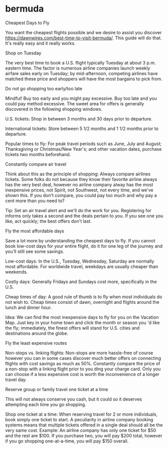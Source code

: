 # bermuda

Cheapest Days to Fly

You want the cheapest flights possible and we desire to assist you discover https://dawnwires.com/best-time-to-visit-bermuda/. This guide will do that. It's really easy and it really works.

Shop on Tuesday

The very best time to book a U.S. flight typically Tuesday at about 3 p.m. eastern time. The factor is numerous airline companies launch weekly airfare sales early on Tuesday; by mid-afternoon, competing airlines have matched these price and shoppers will have the most bargains to pick from.

Do not go shopping too early/too late

Mindful! Buy too early and you might pay excessive. Buy too late and you could pay method excessive. The sweet area for offers is generally discovered in the following shopping windows.

U.S. tickets: Shop in between 3 months and 30 days prior to departure.

International tickets: Store between 5 1/2 months and 1 1/2 months prior to departure.

Popular times to fly: For peak travel periods such as June, July and August; Thanksgiving or Christmas/New Year's; and other vacation dates, purchase tickets two months beforehand.

Constantly compare air travel

Think about this as the principle of shopping: Always compare airlines tickets. Some folks do not because they know their favorite airline always has the very best deal, however no airline company alway has the most inexpensive prices, not Spirit, not Southwest, not every time, and we've shown this. If you don't compare, you could pay too much and why pay a cent more than you need to?

Tip: Set an air travel alert and we'll do the work for you. Registering for informs only takes a second and the deals pertain to you. If you see one you like, act quickly; the best offers don't last.

Fly the most affordable days

Save a lot more by understanding the cheapest days to fly. If you cannot book low-cost days for your entire flight, do it for one leg of the journey and you'll still see some savings.

Low-cost days: In the U.S., Tuesday, Wednesday, Saturday are normally most affordable. For worldwide travel, weekdays are usually cheaper than weekends.

Costly days: Generally Fridays and Sundays cost more, specifically in the U.S.

Cheap times of day: A good rule of thumb is to fly when most individuals do not wish to. Cheap times consist of dawn, overnight and flights around the lunch and dinner hour.

Idea: We can find the most inexpensive days to fly for you on the Vacation Map. Just key in your home town and click the month or season you 'd like the fly; immediately, the finest offers will stand for U.S. cities and destinations around the globe.

Fly the least expensive routes

Non-stops vs. linking flights: Non-stops are more hassle-free of course however you can in some cases discover much better offers on connecting flights with cost savings as much as 50%. Constantly compare the price of a non-stop with a linking flight prior to you ding your charge card. Only you can choose if a less expensive cost is worth the inconvenience of a longer travel day.

Reserve group or family travel one ticket at a time

This will not always conserve you cash, but it could so it deserves attempting each time you go shopping.

Shop one ticket at a time: When reserving travel for 2 or more individuals, book simply one ticket to start. A peculiarity in airline company booking systems means that multiple tickets offered in a single deal should all be the very same cost. Example: An airline company has only one ticket for $50 and the rest are $100. If you purchase two, you will pay $200 total, however if you go shopping one-at-a-time, you will pay $150 overall.
